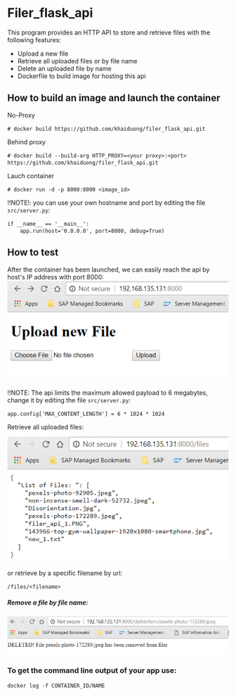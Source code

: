 # Filer_flask_api
This program provides an HTTP API to store and retrieve files with the following features:
* Upload a new file
* Retrieve all uploaded files or by file name
* Delete an uploaded file by name
* Dockerfile to build image for hosting this api

## How to build an image and launch the container

No-Proxy
```
# docker build https://github.com/khaiduong/filer_flask_api.git

```

Behind proxy
```
# docker build --build-arg HTTP_PROXY=<your proxy>:<port> https://github.com/khaiduong/filer_flask_api.git

```

Lauch container

```
# docker run -d -p 8000:8000 <image_id>

```

!!NOTE!: you can use your own hostname and port by editing the file ```src/server.py```:

```
if __name__ == '__main__':
    app.run(host='0.0.0.0', port=8000, debug=True)
```

## How to test
After the container has been launched, we can easily reach the api by host's IP address
with port 8000:
![Alt text](storage/mandantory/filer_api_1.PNG)

!!NOTE: The api limits the maximum allowed payload to 6 megabytes, change it by
editing the file ```src/server.py```:
```
app.config['MAX_CONTENT_LENGTH'] = 6 * 1024 * 1024
```

Retrieve all uploaded files:


![Alt text](storage/mandantory/filer_api_2.PNG)

or retrieve by a specific filename by url:
```
/files/<filename>
```

##### Remove a file by file name:
![Alt text](storage/mandantory/filer_api_3.PNG)


### To get the command line output of your app use:
```
docker log -f CONTAINER_ID/NAME
```
